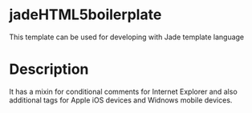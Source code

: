 # jadeHTML5boilerplate
This template can be used for developing with Jade template language

# Description
It has a mixin for conditional comments for Internet Explorer and also additional tags for Apple iOS devices and Widnows mobile devices.
